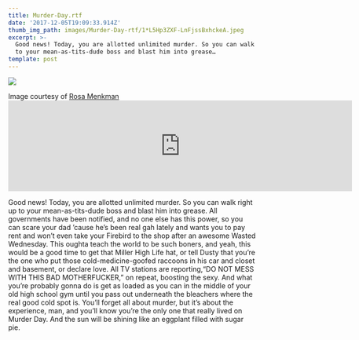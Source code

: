 ```yaml
---
title: Murder-Day.rtf
date: '2017-12-05T19:09:33.914Z'
thumb_img_path: images/Murder-Day-rtf/1*L5Hp3ZXF-LnFjssBxhckeA.jpeg
excerpt: >-
  Good news! Today, you are allotted unlimited murder. So you can walk right up
  to your mean-as-tits-dude boss and blast him into grease…
template: post
---
```

![](/images/Murder-Day-rtf/1*L5Hp3ZXF-LnFjssBxhckeA.jpeg)

<figcaption>Image courtesy of <a href="https://www.flickr.com/photos/r00s/5388048526/in/photolist-9d8a7o-JAFQdB-dDeBan-hX3b1q-dDjZnf-m8nDN4-dDjZiA-6EuApp-ihy6-pQdqJW-ozP3f5-ogQgPc-qGcsNG-7Y2JGX-bAKqz-T8FvXv-koi8EX-i9Y9Lf-7Y61Ss-9d8aj9-9J8gN3-9d8afC-7Y5ZPU-dDjZn7-m73iZv-dKJWB5-dDjZS9-7Y619f-iomQBM-7Y2Kpg-owi2NA-dDs9kT-jfLp9U-sEkSNe-rgHhU7-rgj56Q-dDjZCd-nsrRXU-eFXKYs-pSyS6p-snSWzg-oTkoL6-9bJLX8-ooAWZh-dDjZRw-a17CWM-evVh2Y-a7DNUq-eFGbun-dPmMCK" data-href="https://www.flickr.com/photos/r00s/5388048526/in/photolist-9d8a7o-JAFQdB-dDeBan-hX3b1q-dDjZnf-m8nDN4-dDjZiA-6EuApp-ihy6-pQdqJW-ozP3f5-ogQgPc-qGcsNG-7Y2JGX-bAKqz-T8FvXv-koi8EX-i9Y9Lf-7Y61Ss-9d8aj9-9J8gN3-9d8afC-7Y5ZPU-dDjZn7-m73iZv-dKJWB5-dDjZS9-7Y619f-iomQBM-7Y2Kpg-owi2NA-dDs9kT-jfLp9U-sEkSNe-rgHhU7-rgj56Q-dDjZCd-nsrRXU-eFXKYs-pSyS6p-snSWzg-oTkoL6-9bJLX8-ooAWZh-dDjZRw-a17CWM-evVh2Y-a7DNUq-eFGbun-dPmMCK" class="markup--anchor markup--figure-anchor" rel="noopener" target="_blank">Rosa&nbsp;Menkman</a></figcaption>

<iframe src="https://play.ht/embed/?article_url=https://medium.com/_p/murder-day-rtf-742cac9c135f" width="700" height="185" frameborder="0" scrolling="no"></iframe>

Good news! Today, you are allotted unlimited murder. So you can walk right up to your mean-as-tits-dude boss and blast him into grease. All governments have been notified, and no one else has this power, so you can scare your dad ’cause he’s been real gah lately and wants you to pay rent and won’t even take your Firebird to the shop after an awesome Wasted Wednesday. This oughta teach the world to be such boners, and yeah, this would be a good time to get that Miller High Life hat, or tell Dusty that you’re the one who put those cold-medicine-goofed raccoons in his car and closet and basement, or declare love. All TV stations are reporting,“DO NOT MESS WITH THIS BAD MOTHERFUCKER,” on repeat, boosting the sexy. And what you’re probably gonna do is get as loaded as you can in the middle of your old high school gym until you pass out underneath the bleachers where the real good cold spot is. You’ll forget all about murder, but it’s about the experience, man, and you’ll know you’re the only one that really lived on Murder Day. And the sun will be shining like an eggplant filled with sugar pie.
